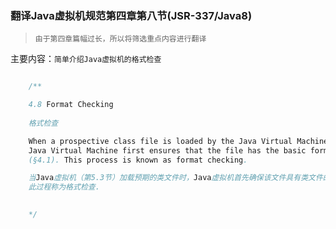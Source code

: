 ### 翻译Java虚拟机规范第四章第八节(JSR-337/Java8)

> `由于第四章篇幅过长，所以将筛选重点内容进行翻译`

主要内容：`简单介绍Java虚拟机的格式检查`


```java

    /**

    4.8 Format Checking
    
    格式检查

    When a prospective class file is loaded by the Java Virtual Machine (§5.3), the
    Java Virtual Machine first ensures that the file has the basic format of a class file
    (§4.1). This process is known as format checking.

    当Java虚拟机（第5.3节）加载预期的类文件时，Java虚拟机首先确保该文件具有类文件的基本格式（第4.1节）.
    此过程称为格式检查.
    

    */



```